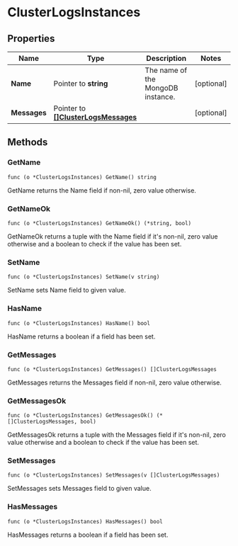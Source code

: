 # ClusterLogsInstances



## Properties

|Name | Type | Description | Notes|
|------------ | ------------- | ------------- | -------------|
|**Name** | Pointer to **string** | The name of the MongoDB instance. | [optional] |
|**Messages** | Pointer to [**[]ClusterLogsMessages**](ClusterLogsMessages.md) |  | [optional] |

## Methods


### GetName

`func (o *ClusterLogsInstances) GetName() string`

GetName returns the Name field if non-nil, zero value otherwise.

### GetNameOk

`func (o *ClusterLogsInstances) GetNameOk() (*string, bool)`

GetNameOk returns a tuple with the Name field if it's non-nil, zero value otherwise
and a boolean to check if the value has been set.

### SetName

`func (o *ClusterLogsInstances) SetName(v string)`

SetName sets Name field to given value.

### HasName

`func (o *ClusterLogsInstances) HasName() bool`

HasName returns a boolean if a field has been set.

### GetMessages

`func (o *ClusterLogsInstances) GetMessages() []ClusterLogsMessages`

GetMessages returns the Messages field if non-nil, zero value otherwise.

### GetMessagesOk

`func (o *ClusterLogsInstances) GetMessagesOk() (*[]ClusterLogsMessages, bool)`

GetMessagesOk returns a tuple with the Messages field if it's non-nil, zero value otherwise
and a boolean to check if the value has been set.

### SetMessages

`func (o *ClusterLogsInstances) SetMessages(v []ClusterLogsMessages)`

SetMessages sets Messages field to given value.

### HasMessages

`func (o *ClusterLogsInstances) HasMessages() bool`

HasMessages returns a boolean if a field has been set.



